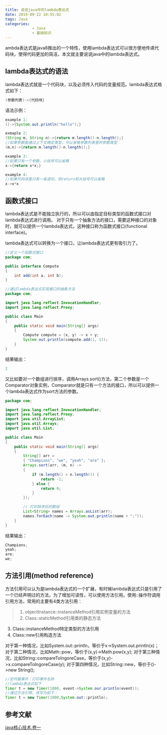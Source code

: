 ```yaml
---
title: 说说java中的lambda表达式
date: 2019-09-22 10:55:02
tags: Java
categories: 
			- Java
			- 基础知识
---
```

ambda表达式是java8推出的一个特性，使用lambda表达式可以很方便地传递代码块，使得代码更加的简洁，本文就主要说说java中的lambda表达式。

## lambda表达式的语法
lambda表达式就是一个代码块，以及必须传入代码的变量规范。lambda表达式格式如下：
```java
(参数列表)->{代码块}
```
语法示例：
```java
example 1:
()->{System.out.println("hello");}

exmaple 2:
(String m, String n)->{return m.length()-n.length();}
//如果参数能通过上下文确定类型，可以省略参数列表里的参数类型
(m,n)->{return m.length()-n.length();}

example 3:
//如果只有一个参数，小括号可以省略
x->{return x*x;}

example 4:
//如果代码块里只有一条语句，则return和大括号可以省略
x->x*x
```
## 函数式接口
lambda表达式是不能独立执行的，所以可以由指定目标类型的函数式接口对lambda表达式进行调用。
对于只有一个抽象方法的接口，需要这种接口的对象时，就可以提供一个lambda表达式，这种接口称为函数式接口(functional interface)。

lambda表达式可以转换为一个接口，让lambda表达式更有吸引力了。
```java
//定义一个函数式接口
package com;

public interface Compute
{
    int add(int a, int b);
}

//通过lambda表达式实现接口的抽象方法
package com;

import java.lang.reflect.InvocationHandler;
import java.lang.reflect.Proxy;

public class Main
{
    public static void main(String[] args)
    {
        Compute compute = (x, y) -> x + y;
        System.out.println(compute.add(1, 1));
    }
}
```
结果输出：
```java
2
```
又比如要对一个数组进行排序，调用Arrays.sort()方法，第二个参数是一个Comparator对象实例，Comparator就是只有一个方法的接口，所以可以提供一个lambda表达式作为sort方法的参数。
```java
package com;

import java.lang.reflect.InvocationHandler;
import java.lang.reflect.Proxy;
import java.util.ArrayList;
import java.util.Arrays;
import java.util.List;

public class Main
{
    public static void main(String[] args)
    {
        String[] arr =
        { "Champions", "we", "yeah", "are" };
        Arrays.sort(arr, (m, n) ->
        {
            if (m.length() > n.length()) {
                return -1;
            } else {
                return 0;
            }
        });

        // 打印排序后的数组
        List<String> names = Arrays.asList(arr);
        names.forEach(name -> System.out.println(name + ";"));
    }
}
```
结果输出：
```java
Champions;
yeah;
are;
we;
```
## 方法引用(method reference)

方法引用可以认为是lambda表达式的一个扩展，有时候lambda表达式只是引用了一个已经声明过的方法，为了增加可读性，可以使用方法引用。使用::操作符调用引用方法，常用的主要有4类方法引用：

> 1. objectInstance::instanceMethod引用实例变量的方法
> 2. Class::staticMethod引用类的静态方法
3. Class::instanceMethod特定类型的方法引用
4. Class::new引用构造方法

对于第一种情况，比如System.out::println，等价于x->System.out.println(x)；
对于第二种情况，比如Math::pow，等价于(x,y)->Math.pow(x,y);
对于第三种情况，比如String::compareToIngoreCase，等价于(x,y)->x.compareToIngoreCase(y);
对于第四种情况，比如String::new，等价于()->new String();

```java
//定时器事件：打印事件名称
//lambda表达式如下
Timer t = new Timer(1000, event->System.our.println(event));
//通过方法引用，改写为如下：
Timer t = new Timer(1000,System.out::println);

```

## 参考文献
[java核心技术.卷一](https://www.douban.com/link2/?url=https%3A%2F%2Fbook.douban.com%2Fsubject%2F3146174%2F&query=java%E6%A0%B8%E5%BF%83%E7%BB%93%E6%9D%9F&cat_id=1001&type=search&pos=1)
